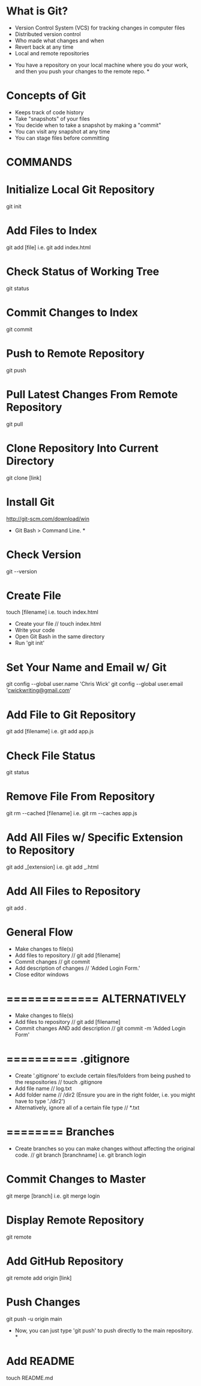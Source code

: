 # What is Git?

- Version Control System (VCS) for tracking changes in computer files
- Distributed version control
- Who made what changes and when
- Revert back at any time
- Local and remote repositories

* You have a repository on your local machine where you do your work, and then you push your changes to the remote repo. \*

# Concepts of Git

- Keeps track of code history
- Take "snapshots" of your files
- You decide when to take a snapshot by making a "commit"
- You can visit any snapshot at any time
- You can stage files before committing

# COMMANDS

# Initialize Local Git Repository

git init

# Add Files to Index

git add [file]
i.e. git add index.html

# Check Status of Working Tree

git status

# Commit Changes to Index

git commit

# Push to Remote Repository

git push

# Pull Latest Changes From Remote Repository

git pull

# Clone Repository Into Current Directory

git clone [link]

# Install Git

http://git-scm.com/download/win

- Git Bash > Command Line. \*

# Check Version

git --version

# Create File

touch [filename]
i.e. touch index.html

- Create your file // touch index.html
- Write your code
- Open Git Bash in the same directory
- Run 'git init'

# Set Your Name and Email w/ Git

git config --global user.name 'Chris Wick'
git config --global user.email 'cwickwriting@gmail.com'

# Add File to Git Repository

git add [filename]
i.e. git add app.js

# Check File Status

git status

# Remove File From Repository

git rm --cached [filename]
i.e. git rm --caches app.js

# Add All Files w/ Specific Extension to Repository

git add _[extension]
i.e. git add _.html

# Add All Files to Repository

git add .

# General Flow

- Make changes to file(s)
- Add files to repository // git add [filename]
- Commit changes // git commit
- Add description of changes // 'Added Login Form.'
- Close editor windows

=============
ALTERNATIVELY
=============

- Make changes to file(s)
- Add files to repository // git add [filename]
- Commit changes AND add description // git commit -m 'Added Login Form'

==========
.gitignore
==========

- Create '.gitignore' to exclude certain files/folders from being pushed to the respositories // touch .gitignore
- Add file name // log.txt
- Add folder name // /dir2 (Ensure you are in the right folder, i.e. you might have to type './dir2')
- Alternatively, ignore all of a certain file type // \*.txt

========
Branches
========

- Create branches so you can make changes without affecting the original code. // git branch [branchname]
  i.e. git branch login

# Commit Changes to Master

git merge [branch]
i.e. git merge login

# Display Remote Repository

git remote

# Add GitHub Repository

git remote add origin [link]

# Push Changes

git push -u origin main

- Now, you can just type 'git push' to push directly to the main repository. \*

# Add README

touch README.md
